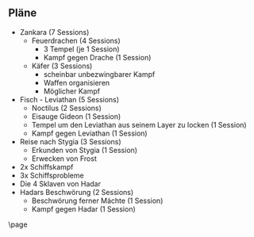 ## Pläne
* Zankara (7 Sessions)
  * Feuerdrachen (4 Sessions)
    * 3 Tempel (je 1 Session)
    * Kampf gegen Drache (1 Session)
  * Käfer (3 Sessions)
    * scheinbar unbezwingbarer Kampf
    * Waffen organisieren
    * Möglicher Kampf
* Fisch - Leviathan (5 Sessions)
  * Noctilus (2 Sessions)
  * Eisauge Gideon (1 Session)
  * Tempel um den Leviathan aus seinem Layer zu locken (1 Session)
  * Kampf gegen Leviathan (1 Session)
* Reise nach Stygia (3 Sessions)
  * Erkunden von Stygia (1 Session)
  * Erwecken von Frost
* 2x Schiffskampf
* 3x Schiffsprobleme
* Die 4 Sklaven von Hadar
* Hadars Beschwörung (2 Sessions)
  * Beschwörung ferner Mächte (1 Session)
  * Kampf gegen Hadar (1 Session)

\page